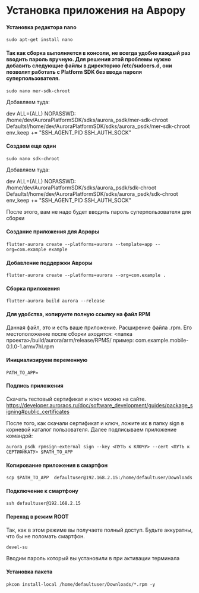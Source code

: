 # Установка приложения на Аврору

#### Установка редактора nano
```shell
sudo apt-get install nano
```

#### Так как сборка выполняется в консоли, не всегда удобно каждый раз вводить пароль вручную. Для решения этой проблемы нужно добавить следующие файлы в директорию /etc/sudoers.d, они позволят работать с Platform SDK без ввода пароля суперпользователя.

```shell
sudo nano mer-sdk-chroot
```

Добавляем туда:

dev ALL=(ALL) NOPASSWD: /home/dev/AuroraPlatformSDK/sdks/aurora_psdk/mer-sdk-chroot  
Defaults!/home/dev/AuroraPlatformSDK/sdks/aurora_psdk/mer-sdk-chroot env_keep += "SSH_AGENT_PID SSH_AUTH_SOCK"  

#### Создаем еще один
```shell
sudo nano sdk-chroot
```
Добавляем туда:

dev ALL=(ALL) NOPASSWD: /home/dev/AuroraPlatformSDK/sdks/aurora_psdk/sdk-chroot  
Defaults!/home/dev/AuroraPlatformSDK/sdks/aurora_psdk/sdk-chroot env_keep += "SSH_AGENT_PID SSH_AUTH_SOCK"  

После этого, вам не надо будет вводить пароль суперпользователя для сборки

#### Создание приложения для Авроры
```shell
flutter-aurora create --platforms=aurora --template=app --org=com.example example
```

#### Добавление поддержки Авроры
```shell
flutter-aurora create --platforms=aurora --org=com.example .
```

#### Сборка приложения
```shell
flutter-aurora build aurora --release
```

#### Для удобства, копируете полную ссылку на файл RPM
Данная файл, это и есть ваше приложение. Расширение файла .rpm.
Его местоположение после сборки аходится:
<папка проекта>/build/aurora/arm/release/RPMS/
пример:
com.example.mobile-0.1.0-1.armv7hl.rpm

#### Инициализируем переменную  
```shell
PATH_TO_APP= 
```

#### Подпись приложения
Скачать тестовый сертификат и ключ можно на сайте.
https://developer.auroraos.ru/doc/software_development/guides/package_signing#public_certificates

После того, как скачали сертификат и ключ, ложите их в папку sign в корневой каталог пользователя. Далее подписываем приложение командой:
```shell
aurora_psdk rpmsign-external sign --key <ПУТЬ к КЛЮЧУ> --cert <ПУТЬ к СЕРТИФИКАТУ> $PATH_TO_APP
```

#### Копирование приложения в смартфон
```shell
scp $PATH_TO_APP  defaultuser@192.168.2.15:/home/defaultuser/Downloads
```

#### Подключение к смартфону
```shell
ssh defaultuser@192.168.2.15
```

#### Переход в режим ROOT 
Так, как в этом режиме вы получаете полный доступ. Будьте аккуратны, что бы не поломать смартфон.
```shell
devel-su
```
Вводим пароль который вы установили в при активации терминала

#### Установка пакета
```shell
pkcon install-local /home/defaultuser/Downloads/*.rpm -y
```